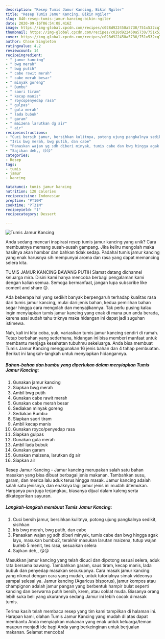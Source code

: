 ```yaml
---
description: "Resep Tumis Jamur Kancing, Bikin Ngiler"
title: "Resep Tumis Jamur Kancing, Bikin Ngiler"
slug: 840-resep-tumis-jamur-kancing-bikin-ngiler
date: 2020-09-16T06:54:08.416Z
image: https://img-global.cpcdn.com/recipes/c028d922450a5730/751x532cq70/tumis-jamur-kancing-foto-resep-utama.jpg
thumbnail: https://img-global.cpcdn.com/recipes/c028d922450a5730/751x532cq70/tumis-jamur-kancing-foto-resep-utama.jpg
cover: https://img-global.cpcdn.com/recipes/c028d922450a5730/751x532cq70/tumis-jamur-kancing-foto-resep-utama.jpg
author: Chase Singleton
ratingvalue: 4.2
reviewcount: 14
recipeingredient:
- " jamur kancing"
- " bwg merah"
- " bwg putih"
- " cabe rawit merah"
- " cabe merah besar"
- " minyak goreng"
- " Bumbu"
- " saori tiram"
- " kecap manis"
- " roycopenyedap rasa"
- " gulpas"
- " gula merah"
- " lada bubuk"
- " garam"
- " maizena larutkan dg air"
- " air"
recipeinstructions:
- "Cuci bersih jamur, bersihkan kulitnya, potong ujung pangkalnya sedikit, sisihkan"
- "Iris bwg merah, bwg putih, dan cabe"
- "Panaskan wajan yg sdh diberi minyak, tumis cabe dan bwg hingga agak layu, masukan bumbu2, terakhir masukan larutan maizena, tutup wajan kurleb 5 menit, tes rasa, sesuaikan selera"
- "Sajikan deh,, 😘😘"
categories:
- Resep
tags:
- tumis
- jamur
- kancing

katakunci: tumis jamur kancing 
nutrition: 128 calories
recipecuisine: Indonesian
preptime: "PT10M"
cooktime: "PT31M"
recipeyield: "1"
recipecategory: Dessert

---
```



![Tumis Jamur Kancing](https://img-global.cpcdn.com/recipes/c028d922450a5730/751x532cq70/tumis-jamur-kancing-foto-resep-utama.jpg)

Anda sedang mencari inspirasi resep tumis jamur kancing yang unik? Cara membuatnya memang susah-susah gampang. Jika keliru mengolah maka hasilnya akan hambar dan bahkan tidak sedap. Padahal tumis jamur kancing yang enak harusnya sih mempunyai aroma dan rasa yang dapat memancing selera kita.

TUMIS JAMUR KANCING BAWANG PUTIH Slamat datang dichannel keluarga mira. Disini kami hanya mencoba berbagi pengalaman kami dengan kalian semua. Semoga bermanfaat, jangan lupa subscribe like coment and share 😊.

Ada beberapa hal yang sedikit banyak berpengaruh terhadap kualitas rasa dari tumis jamur kancing, mulai dari jenis bahan, kedua pemilihan bahan segar hingga cara mengolah dan menyajikannya. Tak perlu pusing kalau ingin menyiapkan tumis jamur kancing yang enak di mana pun anda berada, karena asal sudah tahu triknya maka hidangan ini dapat jadi suguhan istimewa.


Nah, kali ini kita coba, yuk, variasikan tumis jamur kancing sendiri di rumah. Tetap berbahan yang sederhana, hidangan ini bisa memberi manfaat untuk membantu menjaga kesehatan tubuhmu sekeluarga. Anda bisa membuat Tumis Jamur Kancing menggunakan 16 jenis bahan dan 4 tahap pembuatan. Berikut ini langkah-langkah untuk menyiapkan hidangannya.

<!--inarticleads1-->

##### Bahan-bahan dan bumbu yang diperlukan dalam menyiapkan Tumis Jamur Kancing:

1. Gunakan  jamur kancing
1. Siapkan  bwg merah
1. Ambil  bwg putih
1. Gunakan  cabe rawit merah
1. Gunakan  cabe merah besar
1. Sediakan  minyak goreng
1. Sediakan  Bumbu:
1. Siapkan  saori tiram
1. Ambil  kecap manis
1. Gunakan  royco/penyedap rasa
1. Siapkan  gulpas
1. Gunakan  gula merah
1. Ambil  lada bubuk
1. Gunakan  garam
1. Gunakan  maizena, larutkan dg air
1. Siapkan  air


Resep Jamur Kancing - Jamur kancing merupakan salah satu bahan masakan yang bisa dibuat berbagai jenis makanan. Tambahkan susu, garam, dan merica lalu aduk terus hingga masak. Jamur kancing adalah salah satu jenisnya, dan enaknya lagi jamur jenis ini mudah ditemukan. Harganya pun juga terjangkau, biasanya dijual dalam kaleng serta dikategorikan sayuran. 

<!--inarticleads2-->

##### Langkah-langkah membuat Tumis Jamur Kancing:

1. Cuci bersih jamur, bersihkan kulitnya, potong ujung pangkalnya sedikit, sisihkan
1. Iris bwg merah, bwg putih, dan cabe
1. Panaskan wajan yg sdh diberi minyak, tumis cabe dan bwg hingga agak layu, masukan bumbu2, terakhir masukan larutan maizena, tutup wajan kurleb 5 menit, tes rasa, sesuaikan selera
1. Sajikan deh,, 😘😘


Masukkan jamur kancing yang telah dicuci dan dipotong sesuai selera, aduk rata bersama bawang. Tambahkan garam, saus tiram, kecap manis, lada bubuk dan penyedap masakan secukupnya. Cara masak jamur kancing yang nikmat dengan cara yang mudah, untuk tutorialnya simak videonya sampai selesai ya. Jamur kancing (Agaricus bisporus), jamur kompos atau champignon adalah jamur pangan yang berbentuk hampir bulat seperti kancing dan berwarna putih bersih, krem, atau coklat muda. Biasanya orang lebih suka beli yang ukurannya sedang Jamur ini lebih cocok dimasak tumis. 

Terima kasih telah membaca resep yang tim kami tampilkan di halaman ini. Harapan kami, olahan Tumis Jamur Kancing yang mudah di atas dapat membantu Anda menyiapkan makanan yang enak untuk keluarga/teman maupun menjadi ide bagi Anda yang berkeinginan untuk berjualan makanan. Selamat mencoba!
